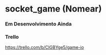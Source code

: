# socket_game (Nomear)

### Em Desenvolvimento Ainda

### Trello 
https://trello.com/b/CIGBYge5/game-io



